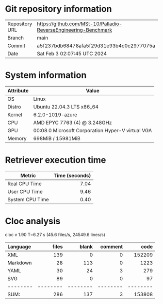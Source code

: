 # Git repository information
|    |    |
|--- | ---|
| Repository URL | https://github.com/MSt-10/Palladio-ReverseEngineering-Benchmark |
| Branch         | main |
| Commit         | a5f237bdb68478afa5f29d31e93b4c0c2977075a |
| Date           | Sat Feb  3 02:07:45 UTC 2024 |

# System information
| Attribute | Value |
| --------- | ----- |
| OS | Linux  |
| Distro | Ubuntu 22.04.3 LTS x86_64  |
| Kernel | 6.2.0-1019-azure  |
| CPU | AMD EPYC 7763 (4) @ 3.248GHz  |
| GPU | 00:08.0 Microsoft Corporation Hyper-V virtual VGA  |
| Memory | 698MiB / 15981MiB  |

# Retriever execution time
| Metric | Time (seconds) |
| --- | ---: |
| Real CPU Time | 7.04 |
| User CPU Time | 9.46 |
| System CPU Time | 0.40 |
<!--
Explainations:
- __Real CPU Time__: actual time the command has run (can be less than total time spent in user and system mode for multi-threaded processes)
- __User CPU Time__: time the command has spent running in user mode
- __System CPU Time__: time the command has spent running in system or kernel mode
-->

# Cloc analysis
cloc v 1.90  T=6.27 s (45.6 files/s, 24549.6 lines/s)

Language|files|blank|comment|code
:-------|-------:|-------:|-------:|-------:
XML|139|0|0|152209
Markdown|28|113|0|1223
YAML|30|24|3|279
SVG|89|0|0|97
--------|--------|--------|--------|--------
SUM:|286|137|3|153808
